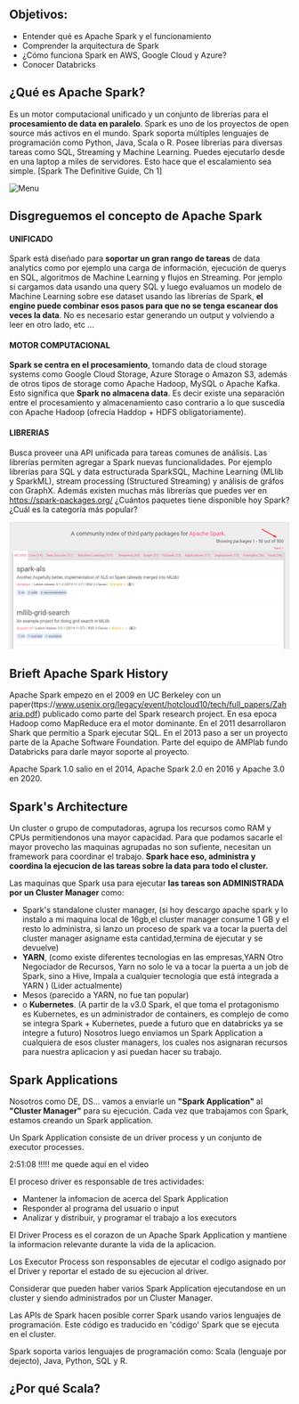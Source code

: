 ## Objetivos:
- Entender qué es Apache Spark y el funcionamiento
- Comprender la arquitectura de Spark
- ¿Cómo funciona Spark en AWS, Google Cloud y Azure?
- Conocer Databricks

## ¿Qué es Apache Spark?
Es un motor computacional unificado y un conjunto de librerías para el **procesamiento de data en paralelo**. Spark es uno de los proyectos de open source más activos en el mundo. Spark soporta múltiples lenguajes de programación como Python, Java, Scala o R. Posee librerías para diversas tareas como SQL, Streaming y Machine Learning. Puedes ejecutarlo desde en una laptop a miles de servidores. Esto hace que el escalamiento sea simple. [Spark The Definitive Guide, Ch 1]

![Menu](https://image.slidesharecdn.com/24hopazuredatabricksiseasierthanyouthinkv2-190911002741/95/azure-databricks-is-easier-than-you-think-6-638.jpg)

## Disgreguemos el concepto de Apache Spark
#### **UNIFICADO**
Spark está diseñado para **soportar un gran rango de tareas** de data analytics como por ejemplo una carga de información, ejecución de querys en SQL, algoritmos de Machine Learning y flujos en Streaming. Por jemplo si cargamos data usando una query SQL y luego evaluamos un modelo de Machine Learning sobre ese dataset usando las librerías de Spark, **el engine puede combinar esos pasos para que no se tenga escanear dos veces la data**. 
No es necesario estar generando un output y volviendo a leer en otro lado, etc ...

#### **MOTOR COMPUTACIONAL**
**Spark se centra en el procesamiento**, tomando data de cloud storage systems como Google Cloud Storage, Azure Storage o Amazon S3, además de otros tipos de storage como Apache Hadoop, MySQL o Apache Kafka. Esto significa que **Spark no almacena data**. Es decir existe una separación entre el procesamiento y almacenamiento caso contrario a lo que suscedía con Apache Hadoop (ofrecía Haddop + HDFS obligatoriamente).

#### **LIBRERIAS**
Busca proveer una API unificada para tareas comunes de análisis. Las librerías permiten agregar a Spark nuevas funcionalidades. Por ejemplo librerías para SQL y data estructurada SparkSQL, Machine Learning (MLlib y SparkML), stream processing (Structured Streaming) y análisis de gráfos con GraphX. Además existen muchas más librerías que puedes ver en https://spark-packages.org/ ¿Cuántos paquetes tiene disponible hoy Spark? ¿Cuál es la categoría más popular?

![Menu](./assets/Screenshot_3.png)


## Brieft Apache Spark History
Apache Spark empezo en el 2009 en UC Berkeley con un paper(ttps://www.usenix.org/legacy/event/hotcloud10/tech/full_papers/Zaharia.pdf) publicado como parte del Spark research project. En esa epoca Hadoop como MapReduce era el motor dominante. En el 2011 desarrollaron Shark que permitio a Spark ejecutar SQL. En el 2013 paso a ser un proyecto parte de la Apache Software Foundation. Parte del equipo de AMPlab fundo Databricks para darle mayor soporte al proyecto.

Apache Spark 1.0 salio en el 2014, Apache Spark 2.0 en 2016 y Apache 3.0 en 2020.

## Spark's Architecture
Un cluster o grupo de computadoras, agrupa los recursos como RAM y CPUs permitiendonos una mayor capacidad. Para que podamos sacarle el mayor provecho las maquinas agrupadas no son sufiente, necesitan un framework para coordinar el trabajo. **Spark hace eso, administra y coordina la ejecucion de las tareas sobre la data para todo el cluster.**

Las maquinas que Spark usa para ejecutar **las tareas son ADMINISTRADA por un Cluster Manager** como: 
- Spark's standalone cluster manager, (si hoy descargo apache spark y lo instalo a mi maquina local de 16gb,el cluster manager consume 1 GB y el resto lo administra, si lanzo un proceso de spark va a tocar la puerta del cluster manager asigname esta cantidad,termina de ejecutar y se devuelve)
- **YARN**, (como existe diferentes tecnologias en las empresas,YARN Otro Negociador de Recursos, Yarn no solo le va a tocar la puerta a un job de Spark, sino a Hive, Impala a cualquier tecnologia que está integrada a YARN ) (Lider actualmente)
- Mesos (parecido a YARN, no fue tan popular)
- o **Kubernetes**. (A partir de la v3.0 Spark, el que toma el protagonismo es Kubernetes, es un administrador de containers, es complejo de como se integra Spark + Kubernetes, puede a futuro que en databricks ya se integre a futuro)
Nosotros luego enviamos un Spark Application a cualquiera de esos cluster managers, los cuales nos asignaran recursos para nuestra aplicacion y asi puedan hacer su trabajo.

## Spark Applications
Nosotros como DE, DS...  vamos a enviarle un **"Spark Application"** al **"Cluster Manager"** para su ejecución. Cada vez que trabajamos con Spark, estamos creando un Spark application.

Un Spark Application consiste de un driver process y un conjunto de executor processes.

2:51:08 !!!!! me quede aquí en el video

El proceso driver es responsable de tres actividades:
- Mantener la infomacion de acerca del Spark Application
- Responder al programa del usuario o input
- Analizar y distribuir, y programar el trabajo a los executors

El Driver Process es el corazon de un Apache Spark Application y mantiene la informacion relevante durante la vida de la aplicacion.

Los Executor Process son responsables de ejecutar el codigo asignado por el Driver y reportar el estado de su ejecucion al driver.

Considerar que pueden haber varios Spark Application ejecutandose en un cluster y siendo administrados por un Cluster Manager.

Las APIs de Spark hacen posible correr Spark usando varios lenguajes de programación. Este código es traducido en 'código' Spark que se ejecuta en el cluster.

Spark soporta varios lenguajes de programación como: Scala (lenguaje por dejecto), Java, Python, SQL y R.

## ¿Por qué Scala?
